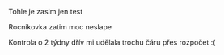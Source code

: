 Tohle je zasim jen test

Rocnikovka zatim moc neslape

Kontrola o 2 týdny dřív mi udělala trochu čáru přes rozpočet :(
